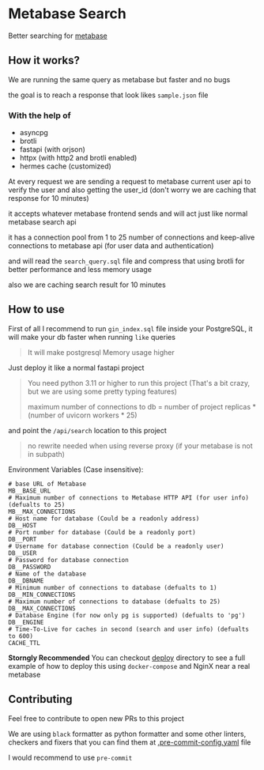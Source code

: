 # Metabase Search

Better searching for [metabase](https://github.com/metabase/metabase/)

## How it works?

We are running the same query as metabase but faster and no bugs

the goal is to reach a response that look likes `sample.json` file

### With the help of

- asyncpg
- brotli
- fastapi (with orjson)
- httpx (with http2 and brotli enabled)
- hermes cache (customized)

At every request we are sending a request to metabase current user api to verify the user and also getting the user_id (don't worry we are caching that response for 10 minutes)

it accepts whatever metabase frontend sends and will act just like normal metabase search api

it has a connection pool from 1 to 25 number of connections and keep-alive connections to metabase api (for user data and authentication)

and will read the `search_query.sql` file and compress that using brotli for better performance and less memory usage

also we are caching search result for 10 minutes

## How to use

First of all I recommend to run `gin_index.sql` file inside your PostgreSQL, it will make your db faster when running `like` queries

> It will make postgresql Memory usage higher

Just deploy it like a normal fastapi project

> You need python 3.11 or higher to run this project (That's a bit crazy, but we are using some pretty typing features)
>
> maximum number of connections to db = number of project replicas \* (number of uvicorn workers \* 25)

and point the `/api/search` location to this project

> no rewrite needed when using reverse proxy (if your metabase is not in subpath)

Environment Variables (Case insensitive):

```.env
# base URL of Metabase
MB__BASE_URL
# Maximum number of connections to Metabase HTTP API (for user info) (defualts to 25)
MB__MAX_CONNECTIONS
# Host name for database (Could be a readonly address)
DB__HOST
# Port number for database (Could be a readonly port)
DB__PORT
# Username for database connection (Could be a readonly user)
DB__USER
# Password for database connection
DB__PASSWORD
# Name of the database
DB__DBNAME
# Minimum number of connections to database (defualts to 1)
DB__MIN_CONNECTIONS
# Maximum number of connections to database (defualts to 25)
DB__MAX_CONNECTIONS
# Database Engine (for now only pg is supported) (defualts to 'pg')
DB__ENGINE
# Time-To-Live for caches in second (search and user info) (defualts to 600)
CACHE_TTL
```

**Storngly Recommended** You can checkout [deploy](./deploy) directory to see a full example of how to deploy this using `docker-compose` and NginX near a real metabase

## Contributing

Feel free to contribute to open new PRs to this project

We are using `black` formatter as python formatter and some other linters, checkers and fixers that you can find them at [.pre-commit-config.yaml](.pre-commit-config.yaml) file

I would recommend to use `pre-commit`
